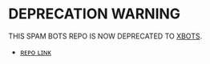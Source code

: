 # DEPRECATION WARNING

THIS SPAM BOTS REPO IS NOW DEPRECATED TO [XBOTS](https://github.com/ItZxSTaR/XBOTS).

- [ʀᴇᴘᴏ ʟɪɴᴋ](https://github.com/ItZxSTaR/XBOTS)
